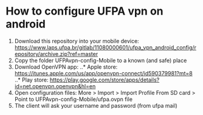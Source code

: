 How to configure UFPA vpn on android
===================================

1. Download this repository into your mobile device: https://www.laps.ufpa.br/gitlab/11080000601/ufpa_vpn_android_config/repository/archive.zip?ref=master
2. Copy the folder UFPAvpn-config-Mobile to a known (and safe) place
2. Download OpenVPN app:
..* Apple store: https://itunes.apple.com/us/app/openvpn-connect/id590379981?mt=8
..* Play store: https://play.google.com/store/apps/details?id=net.openvpn.openvpn&hl=en
3. Open configuration files: More > Import > Import Profile From SD card > Point to UFPAvpn-config-Mobile/ufpa.ovpn file
4. The client will ask your username and password (from ufpa mail)
